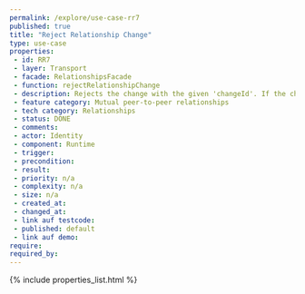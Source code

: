 ```yaml
---
permalink: /explore/use-case-rr7
published: true
title: "Reject Relationship Change"
type: use-case
properties:
 - id: RR7
 - layer: Transport
 - facade: RelationshipsFacade
 - function: rejectRelationshipChange
 - description: Rejects the change with the given 'changeId'. If the change exists but belongs to another relationship, this call will fail and return status 404.
 - feature category: Mutual peer-to-peer relationships
 - tech category: Relationships
 - status: DONE
 - comments: 
 - actor: Identity
 - component: Runtime
 - trigger: 
 - precondition: 
 - result: 
 - priority: n/a
 - complexity: n/a
 - size: n/a
 - created_at: 
 - changed_at: 
 - link auf testcode: 
 - published: default
 - link auf demo: 
require:
required_by:
---
```

{% include properties_list.html %}
